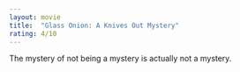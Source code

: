 ```yaml
---
layout: movie
title:  "Glass Onion: A Knives Out Mystery"
rating: 4/10
---
```



The mystery of not being a mystery is actually not a mystery. 